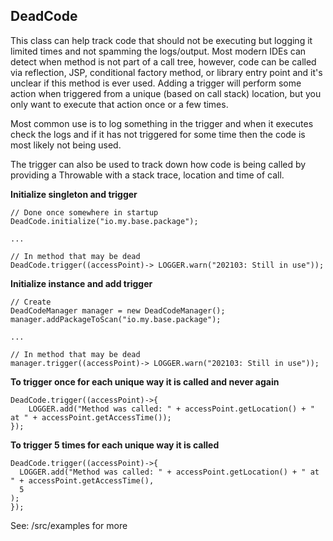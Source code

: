 DeadCode
-
This class can help track code that should not be executing but logging it limited times and not
spamming the logs/output.  Most modern IDEs can detect when method is not part of a call tree,
however, code can be called via reflection, JSP, conditional factory method, or library entry point
and it's unclear if this method is ever used.  Adding a trigger will perform some action
when triggered from a unique (based on call stack) location, but you only want to execute that action
once or a few times.

Most common use is to log something in the trigger and when it executes check
the logs and if it has not triggered for some time then the code is most likely not being used.

The trigger can also be used to track down how code is being called by providing a Throwable with
a stack trace, location and time of call.

**Initialize singleton and trigger**
```
// Done once somewhere in startup
DeadCode.initialize("io.my.base.package");

...

// In method that may be dead
DeadCode.trigger((accessPoint)-> LOGGER.warn("202103: Still in use"));
```

**Initialize instance and add trigger**
```
// Create
DeadCodeManager manager = new DeadCodeManager();
manager.addPackageToScan("io.my.base.package");

...

// In method that may be dead
manager.trigger((accessPoint)-> LOGGER.warn("202103: Still in use"));
```

**To trigger once for each unique way it is called and never again**
```
DeadCode.trigger((accessPoint)->{ 
    LOGGER.add("Method was called: " + accessPoint.getLocation() + " at " + accessPoint.getAccessTime()); 
});
```

**To trigger 5 times for each unique way it is called**
```
DeadCode.trigger((accessPoint)->{
  LOGGER.add("Method was called: " + accessPoint.getLocation() + " at " + accessPoint.getAccessTime(),
  5
);
});
```

See: /src/examples for more